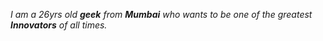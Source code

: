 _I am a 26yrs old __geek__ from __Mumbai__ who wants to be one of the greatest __Innovators__ of all times._
